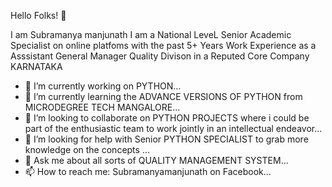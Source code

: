 Hello Folks! 👋

I am Subramanya manjunath
I am a National LeveL Senior Academic Specialist on online platfoms
with the past 5+ Years Work Experience as a Asssistant General Manager Quality Divison in a Reputed Core Company KARNATAKA

- 🔭 I’m currently working on PYTHON...
- 🌱 I’m currently learning the ADVANCE VERSIONS OF PYTHON from MICRODEGREE TECH MANGALORE...
- 👯 I’m looking to collaborate on PYTHON PROJECTS where i could be part of the enthusiastic team to work jointly in an intellectual endeavor...
- 🤔 I’m looking for help with Senior PYTHON SPECIALIST to grab more knowledge on the concepts ...
- 💬 Ask me about all sorts of QUALITY MANAGEMENT SYSTEM...
- 📫 How to reach me: Subramanyamanjunath on Facebook...
